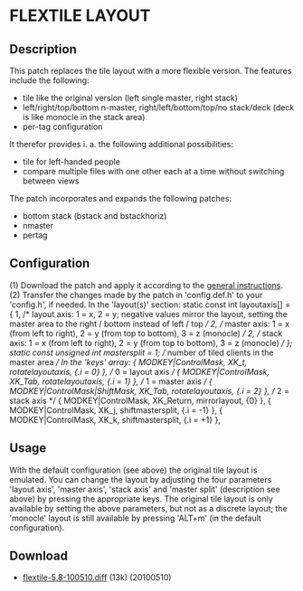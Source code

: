 # FLEXTILE LAYOUT #

## Description ##

This patch replaces the tile layout with a more flexible version. The features include the following:
 * tile like the original version (left single master, right stack)
 * left/right/top/bottom n-master, right/left/bottom/top/no stack/deck (deck is like monocle in the stack area)
 * per-tag configuration

It therefor provides i. a. the following additional possibilities:
 * tile for left-handed people
 * compare multiple files with one other each at a time without switching between views

The patch incorporates and expands the following patches:
 * bottom stack (bstack and bstackhoriz)
 * nmaster
 * pertag


## Configuration ##

 (1) Download the patch and apply it according to the [general instructions](.).
 (2) Transfer the changes made by the patch in 'config.def.h' to your 'config.h', if needed.
     In the 'layout(s)' section:
         static const int layoutaxis[] = {
             1,    /* layout axis: 1 = x, 2 = y; negative values mirror the layout, setting the master area to the right / bottom instead of left / top */
             2,    /* master axis: 1 = x (from left to right), 2 = y (from top to bottom), 3 = z (monocle) */
             2,    /* stack axis:  1 = x (from left to right), 2 = y (from top to bottom), 3 = z (monocle) */
         };
         static const unsigned int mastersplit = 1;    /* number of tiled clients in the master area */
     In the 'keys' array:
         { MODKEY|ControlMask,           XK_t,      rotatelayoutaxis, {.i = 0} },    /* 0 = layout axis */
         { MODKEY|ControlMask,           XK_Tab,    rotatelayoutaxis, {.i = 1} },    /* 1 = master axis */
         { MODKEY|ControlMask|ShiftMask, XK_Tab,    rotatelayoutaxis, {.i = 2} },    /* 2 = stack axis */
         { MODKEY|ControlMask,           XK_Return, mirrorlayout,     {0} },
         { MODKEY|ControlMask,           XK_j,      shiftmastersplit, {.i = -1} },
         { MODKEY|ControlMask,           XK_k,      shiftmastersplit, {.i = +1} },
 
 
## Usage ##

With the default configuration (see above) the original tile layout is emulated. You can change the layout by adjusting the four parameters 'layout axis', 'master axis', 'stack axis' and 'master split' (description see above) by pressing the appropriate keys.
The original tile layout is only available by setting the above parameters, but not as a discrete layout; the 'monocle' layout is still available by pressing 'ALT+m' (in the default configuration).


## Download ##

 * [flextile-5.8-100510.diff][1] (13k) (20100510)


[1]: http://dwm.suckless.org/patches/flextile-5.8-100510.diff

